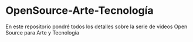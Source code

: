 # OpenSource-Arte-Tecnología
En este repositorio pondré todos los detalles sobre la serie de videos Open Source para Arte y Tecnología
